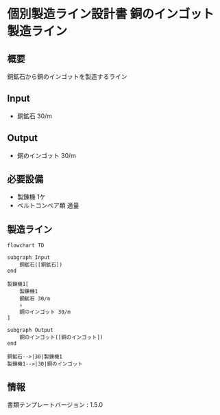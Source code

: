 # 個別製造ライン設計書 銅のインゴット製造ライン

## 概要
銅鉱石から銅のインゴットを製造するライン

## Input
- 銅鉱石 30/m

## Output
- 銅のインゴット 30/m

## 必要設備
- 製錬機 1ケ
- ベルトコンベア類 適量


## 製造ライン
```mermaid
flowchart TD

subgraph Input
    銅鉱石([銅鉱石])
end

製錬機1[
    製錬機1
    銅鉱石 30/m
    ↓
    銅のインゴット 30/m
]

subgraph Output
    銅のインゴット([銅のインゴット])
end

銅鉱石-->|30|製錬機1
製錬機1-->|30|銅のインゴット
```


## 情報
書類テンプレートバージョン : 1.5.0
